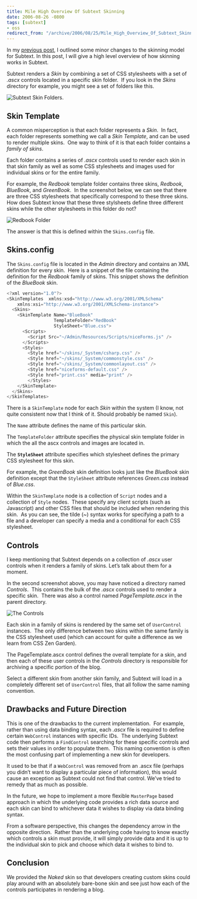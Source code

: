```yaml
---
title: Mile High Overview Of Subtext Skinning
date: 2006-08-26 -0800
tags: [subtext]
- oss
redirect_from: "/archive/2006/08/25/Mile_High_Overview_Of_Subtext_Skinning.aspx/"
---
```


In my [previous
post](https://haacked.com/archive/2006/08/26/Subtext_Skinning_Changes.aspx "Subtext Skinning Changes"),
I outlined some minor changes to the skinning model for Subtext. In this
post, I will give a high level overview of how skinning works in
Subtext.

Subtext renders a *Skin* by combining a set of CSS stylesheets with a
set of *.ascx* controls located in a specific skin folder.  If you look
in the *Skins* directory for example, you might see a set of folders
like this.

![Subtext Skin
Folders.](https://haacked.com/images/haacked_com/WindowsLiveWriter/790894a9b369_B541/SubtextSkinFolders4.png)

Skin Template
-------------

A common misperception is that each folder represents a *Skin*.  In
fact, each folder represents something we call a *Skin Template*, and
can be used to render multiple skins.  One way to think of it is that
each folder contains a *family of skins*.

Each folder contains a series of *.ascx* controls used to render each
skin in that skin family as well as some CSS stylesheets and images used
for individual skins or for the entire family.

For example, the *Redbook* template folder contains three skins,
*Redbook*, *BlueBook*, and *GreenBook*.  In the screenshot below, we can
see that there are three CSS stylesheets that specifically correspond to
these three skins.  How does Subtext know that these three stylsheets
define three different skins while the other stylesheets in this folder
do not?

![Redbook
Folder](https://haacked.com/images/haacked_com/WindowsLiveWriter/790894a9b369_B541/redbook.png)

The answer is that this is defined within the `Skins.config` file.

Skins.config
------------

The `Skins.config` file is located in the *Admin* directory and contains
an XML definition for every skin.  Here is a snippet of the file
containing the definition for the *Redbook* family of skins. This
snippet shows the definition of the *BlueBook* skin.

```csharp
<?xml version="1.0"?>
<SkinTemplates  xmlns:xsd="http://www.w3.org/2001/XMLSchema" 
    xmlns:xsi="http://www.w3.org/2001/XMLSchema-instance">
  <Skins>
    <SkinTemplate Name="BlueBook" 
                  TemplateFolder="RedBook" 
                  StyleSheet="Blue.css">
      <Scripts>
        <Script Src="~/Admin/Resources/Scripts/niceForms.js" />
      </Scripts>
      <Styles>
        <Style href="~/skins/_System/csharp.css" />
        <Style href="~/skins/_System/commonstyle.css" />
        <Style href="~/skins/_System/commonlayout.css" />
        <Style href="niceforms-default.css" />
        <Style href="print.css" media="print" />
        </Styles>
    </SkinTemplate>
  </Skins>
</SkinTemplates>
```

There is a `SkinTemplate` node for each *Skin* within the system (I
know, not quite consistent now that I think of it. Should probably be
named `Skin`). 

The `Name` attribute defines the name of this particular skin. 

The `TemplateFolder` attribute specifies the physical skin template
folder in which the all the ascx controls and images are located in. 

The **`StyleSheet`** attribute specifies which stylesheet defines the
primary CSS stylesheet for this skin. 

For example, the *GreenBook* skin definition looks just like the
*BlueBook* skin definition except that the `StyleSheet` attribute
references *Green.css* instead of *Blue.css*.

Within the `SkinTemplate` node is a collection of `Script` nodes and a
collection of `Style` nodes.  These specify any client scripts (such as
Javascript) and other CSS files that should be included when rendering
this skin.  As you can see, the tilde (\~) syntax works for specifying a
path to a file and a developer can specify a media and a conditional for
each CSS stylesheet.

Controls
--------

I keep mentioning that Subtext depends on a collection of *.ascx* user
controls when it renders a family of skins. Let’s talk about them for a
moment. 

In the second screenshot above, you may have noticed a directory named
*Controls*.  This contains the bulk of the *.ascx* controls used to
render a specific skin.  There was also a control named
*PageTemplate.ascx* in the parent directory.

![The
Controls](https://haacked.com/images/haacked_com/WindowsLiveWriter/790894a9b369_B541/SNAG00234.png)

Each skin in a family of skins is rendered by the same set of
`UserControl` instances.  The only difference between two skins within
the same family is the CSS stylesheet used (which can account for quite
a difference as we learn from CSS Zen Garden).

The PageTemplate.ascx control defines the overall template for a skin,
and then each of these user controls in the *Controls* directory is
responsible for archiving a specific portion of the blog.

Select a different skin from another skin family, and Subtext will load
in a completely different set of `UserControl` files, that all follow
the same naming convention.

Drawbacks and Future Direction
------------------------------

This is one of the drawbacks to the current implementation.  For
example, rather than using data binding syntax, each *.ascx* file is
required to define certain `WebControl` instances with specific IDs. 
The underlying Subtext code then performs a `FindControl` searching for
these specific controls and sets their values in order to populate
them.  This naming convention is often the most confusing part of
implementing a new skin for developers.

It used to be that if a `WebControl` was removed from an .ascx file
(perhaps you didn’t want to display a particular piece of information),
this would cause an exception as Subtext could not find that control.
We’ve tried to remedy that as much as possible.

In the future, we hope to implement a more flexible `MasterPage` based
approach in which the underlying code provides a rich data source and
each skin can bind to whichever data it wishes to display via data
binding syntax.

From a software perspective, this changes the dependency arrow in the
opposite direction.  Rather than the underlying code having to know
exactly which controls a skin must provide, it will simply provide data
and it is up to the individual skin to pick and choose which data it
wishes to bind to.

Conclusion
----------

We provided the *Naked* skin so that developers creating custom skins
could play around with an absolutely bare-bone skin and see just how
each of the controls participates in rendering a blog.

